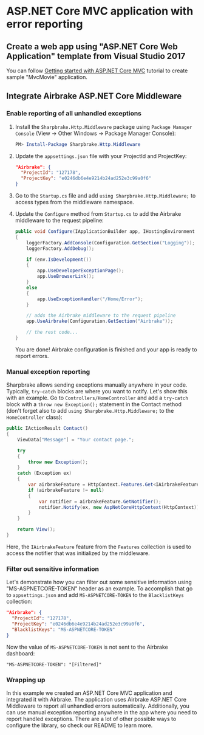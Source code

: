 ASP.NET Core MVC application with error reporting
==========

## Create a web app using "ASP.NET Core Web Application" template from Visual Studio 2017

You can follow [Getting started with ASP.NET Core MVC](https://docs.microsoft.com/en-us/aspnet/core/tutorials/first-mvc-app/start-mvc) tutorial to create sample "MvcMovie" application.

## Integrate Airbrake ASP.NET Core Middleware

### Enable reporting of all unhandled exceptions

1. Install the `Sharpbrake.Http.Middleware` package using `Package Manager Console` (View -> Other Windows -> Package Manager Console):

   ```powershell
   PM> Install-Package Sharpbrake.Http.Middleware
   ```

2. Update the `appsettings.json` file with your ProjectId and ProjectKey:

   ```json
   "Airbrake": {
     "ProjectId": "127178",
     "ProjectKey": "e0246db6e4e9214b24ad252e3c99a0f6"
   }
   ```

3. Go to the `Startup.cs` file and add `using Sharpbrake.Http.Middleware;` to access types from the middleware namespace.

4. Update the `Configure` method from `Startup.cs` to add the Airbrake middleware to the request pipeline:

   ```csharp
   public void Configure(IApplicationBuilder app, IHostingEnvironment env, ILoggerFactory loggerFactory)
   {
       loggerFactory.AddConsole(Configuration.GetSection("Logging"));
       loggerFactory.AddDebug();

       if (env.IsDevelopment())
       {
           app.UseDeveloperExceptionPage();
           app.UseBrowserLink();
       }
       else
       {
           app.UseExceptionHandler("/Home/Error");
       }

       // adds the Airbrake middleware to the request pipeline
       app.UseAirbrake(Configuration.GetSection("Airbrake"));

       // the rest code...
   }
   ```

   You are done! Airbrake configuration is finished and your app is ready to report errors.

### Manual exception reporting

Sharpbrake allows sending exceptions manually anywhere in your code. Typically, `try-catch` blocks are where you want to notify. Let's show this with an example. Go to `Controllers/HomeController` and add a `try-catch` block with a `throw new Exception();` statement in the Contact method (don't forget also to add `using Sharpbrake.Http.Middleware;` to the `HomeController` class):

```csharp
public IActionResult Contact()
{
    ViewData["Message"] = "Your contact page.";

    try
    {
        throw new Exception();
    }
    catch (Exception ex)
    {
        var airbrakeFeature = HttpContext.Features.Get<IAirbrakeFeature>();
        if (airbrakeFeature != null)
        {
            var notifier = airbrakeFeature.GetNotifier();
            notifier.Notify(ex, new AspNetCoreHttpContext(HttpContext));
        }
    }

    return View();
}
```

Here, the `IAirbrakeFeature` feature from the `Features` collection is used to access the notifier that was initialized by the middleware.

### Filter out sensitive information

Let's demonstrate how you can filter out some sensitive information using "MS-ASPNETCORE-TOKEN" header as an example. To accomplish that go to `appsettings.json` and add `MS-ASPNETCORE-TOKEN` to the `BlacklistKeys` collection:

```json
"Airbrake": {
  "ProjectId": "127178",
  "ProjectKey": "e0246db6e4e9214b24ad252e3c99a0f6",
  "BlacklistKeys": "MS-ASPNETCORE-TOKEN"
}
```

Now the value of `MS-ASPNETCORE-TOKEN` is not sent to the Airbrake dashboard:

```
"MS-ASPNETCORE-TOKEN": "[Filtered]"
```

### Wrapping up

In this example we created an ASP.NET Core MVC application and integrated it with Airbrake.
The application uses Airbrake ASP.NET Core Middleware to report all unhandled errors automatically.
Additionally, you can use manual exception reporting anywhere in the app where you need
to report handled exceptions. There are a lot of other possible ways to configure the library,
so check our README to learn more.

